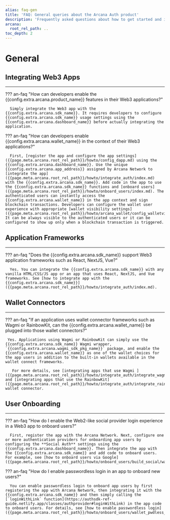 ```yaml
---
alias: faq-gen
title: 'FAQ: General queries about the Arcana Auth product'
description: 'Frequently asked questions about how to get started and integrate apps with the Auth SDK, which application frameworks are supported, how can user onboarding be customized and more.'
arcana:
  root_rel_path: ..
toc_depth: 2
---
```


# General

## Integrating Web3 Apps

---

??? an-faq "How can developers enable the {{config.extra.arcana.product_name}} features in their Web3 applications?"

      Simply integrate the Web3 app with the {{config.extra.arcana.sdk_name}}. It requires developers to configure {{config.extra.arcana.sdk_name}} usage settings using the {{config.extra.arcana.dashboard_name}} before actually integrating the application.
      
??? an-faq "How can developers enable {{config.extra.arcana.wallet_name}} in the context of their Web3 applications?"

      First, [register the app and configure the app settings]({{page.meta.arcana.root_rel_path}}/howto/config_dapp.md) using the {{config.extra.arcana.dashboard_name}}. Use the unique {{config.extra.arcana.app_address}} assigned by Arcana Network to [integrate the app]({{page.meta.arcana.root_rel_path}}/howto/integrate_auth/index.md) with the {{config.extra.arcana.sdk_name}}. Add code in the app to use the {{config.extra.arcana.sdk_name}} functions and [onboard users]({{page.meta.arcana.root_rel_path}}/howto/onboard_users/index.md). The authenticated users can instantly access the {{config.extra.arcana.wallet_name}} in the app context and sign blockchain transactions. Developers can configure the wallet user experience with appropriate [wallet visibility settings]({{page.meta.arcana.root_rel_path}}/howto/arcana_wallet/config_walletvisibility.md). It can be always visible to the authenticated users or it can be configured to show up only when a blockchain transaction is triggered.

## Application Frameworks

---

??? an-faq "Does the {{config.extra.arcana.sdk_name}} support Web3 application frameworks such as React, NextJS, Vue?"

      Yes. You can integrate the {{config.extra.arcana.sdk_name}} with any vanilla HTML/CSS/JS app or an app that uses React, NextJS, and Vue frameworks. See [how to integrate app with the {{config.extra.arcana.sdk_name}}]({{page.meta.arcana.root_rel_path}}/howto/integrate_auth/index.md).

## Wallet Connectors

---

??? an-faq "If an application uses wallet connector frameworks such as Wagmi or RainbowKit, can the {{config.extra.arcana.wallet_name}} be plugged into those wallet connectors?"

     Yes. Applications using Wagmi or RainbowKit can simply use the {{config.extra.arcana.sdk_name}} Wagmi wrapper, `{{config.extra.arcana.wagmi_sdk_pkg_name}}` package, and enable the {{config.extra.arcana.wallet_name}} as one of the wallet choices for the app users in addition to the built-in wallets available in the wallet connect frameworks.

       For more details, see [integrating apps that use Wagmi ]({{page.meta.arcana.root_rel_path}}/howto/integrate_auth/integrate_wagmi.md), and [integrating apps that use the RainbowKit]({{page.meta.arcana.root_rel_path}}/howto/integrate_auth/integrate_rainbow.md) wallet connector.

## User Onboarding

---

??? an-faq "How do I enable the Web2-like social provider login experience in a Web3 app to onboard users?"

      First, register the app with the Arcana Network. Next, configure one or more authentication providers for onboarding app users by configuring the **Social Auth** settings using the {{config.extra.arcana.dashboard_name}}. Then integrate the app with the {{config.extra.arcana.sdk_name}} and add code to onboard users. For example, see [how to onboard users via Google]({{page.meta.arcana.root_rel_path}}/howto/onboard_users/build_social/wallet_google_oauth.md).

??? an-faq "How do I enable passwordless login in an app to onboard new users?"

      You can enable passwordless login to onboard app users by first registering the app with Arcana Network, then integrating it with the {{config.extra.arcana.sdk_name}} and then simply calling the [`loginWithLink` function](https://authsdk-ref-guide.netlify.app/classes/authprovider#loginWithLink) in the app code to onboard users. For details, see [how to enable passwordless login]({{page.meta.arcana.root_rel_path}}/howto/onboard_users/wallet_pwdless_login.md).